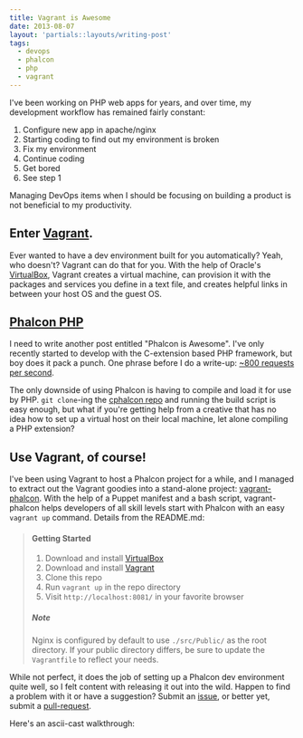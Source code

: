 ```yaml
---
title: Vagrant is Awesome
date: 2013-08-07
layout: 'partials::layouts/writing-post'
tags:
  - devops
  - phalcon
  - php
  - vagrant
---
```


I've been working on PHP web apps for years, and over time, my development workflow has remained fairly constant:

1. Configure new app in apache/nginx
2. Starting coding to find out my environment is broken
3. Fix my environment
4. Continue coding
5. Get bored
6. See step 1

Managing DevOps items when I should be focusing on building a product is not beneficial to my productivity.

<!--more-->

## Enter [Vagrant][1].

Ever wanted to have a dev environment built for you automatically? Yeah, who doesn't? Vagrant can do that for you. With the help of Oracle's [VirtualBox][2], Vagrant creates a virtual machine, can provision it with the packages and services you define in a text file, and creates helpful links in between your host OS and the guest OS.

## [Phalcon PHP][3]

I need to write another post entitled "Phalcon is Awesome". I've only recently started to develop with the C-extension based PHP framework, but boy does it pack a punch. One phrase before I do a write-up: [~800 requests per second][4].

The only downside of using Phalcon is having to compile and load it for use by PHP. `git clone`-ing the [cphalcon repo][5] and running the build script is easy enough, but what if you're getting help from a creative that has no idea how to set up a virtual host on their local machine, let alone compiling a PHP extension?

## Use Vagrant, of course!

I've been using Vagrant to host a Phalcon project for a while, and I managed to extract out the Vagrant goodies into a stand-alone project: [vagrant-phalcon][6]. With the help of a Puppet manifest and a bash script, vagrant-phalcon helps developers of all skill levels start with Phalcon with an easy `vagrant up` command. Details from the README.md:

> #### Getting Started
>
> 1. Download and install [VirtualBox][2]
> 2. Download and install [Vagrant][1]
> 3. Clone this repo
> 4. Run `vagrant up` in the repo directory
> 5. Visit `http://localhost:8081/` in your favorite browser
>
> ##### Note
>
> Nginx is configured by default to use `./src/Public/` as the root directory. If your public directory differs, be sure to update the `Vagrantfile` to reflect your needs.

While not perfect, it does the job of setting up a Phalcon dev environment quite well, so I felt content with releasing it out into the wild. Happen to find a problem with it or have a suggestion? Submit an [issue][7], or better yet, submit a [pull-request][8].

Here's an ascii-cast walkthrough:

[1]: http://www.vagrantup.com/
[2]: https://www.virtualbox.org/
[3]: http://www.phalconphp.com/
[4]: http://systemsarchitect.net/performance-benchmark-of-popular-php-frameworks/ "Performance benchmarks of PHP frameworks"
[5]: https://github.com/phalcon/cphalcon
[6]: https://github.com/slogsdon/vagrant-phalcon
[7]: https://github.com/slogsdon/vagrant-phalcon/issues
[8]: https://github.com/slogsdon/vagrant-phalcon/pulls
